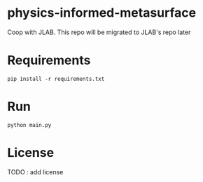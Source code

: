 # physics-informed-metasurface
Coop with JLAB. This repo will be migrated to JLAB's repo later

# Requirements

```shell
pip install -r requirements.txt
```

# Run
```shell
python main.py
```

# License
TODO : add license